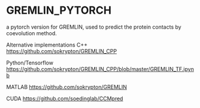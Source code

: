 # GREMLIN_PYTORCH
a pytorch version for GREMLIN, used to predict the protein contacts by coevolution method.

Alternative implementations
C++ https://github.com/sokrypton/GREMLIN_CPP 

Python/Tensorflow https://github.com/sokrypton/GREMLIN_CPP/blob/master/GREMLIN_TF.ipynb

MATLAB https://github.com/sokrypton/GREMLIN

CUDA https://github.com/soedinglab/CCMpred
